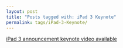 ```yaml
---
layout: post
title: "Posts tagged with: iPad 3 Keynote"
permalink: tags/iPad-3-Keynote/
---
```

[iPad 3 announcement keynote video available](/2012/03/ipad-3-announcement-video-available)
